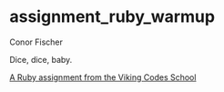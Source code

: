 assignment_ruby_warmup
======================

Conor Fischer

Dice, dice, baby.

[A Ruby assignment from the Viking Codes School](http://www.vikingcodeschool.com)
